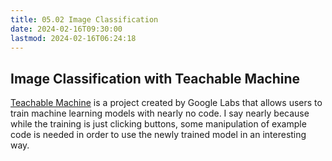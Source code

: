 ```yaml
---
title: 05.02 Image Classification
date: 2024-02-16T09:30:00
lastmod: 2024-02-16T06:24:18
---
```


## Image Classification with Teachable Machine

[Teachable Machine](https://teachablemachine.withgoogle.com/) is a project created by Google Labs that allows users to train machine learning models with nearly no code. I say nearly because while the training is just clicking buttons, some manipulation of example code is needed in order to use the newly trained model in an interesting way.
